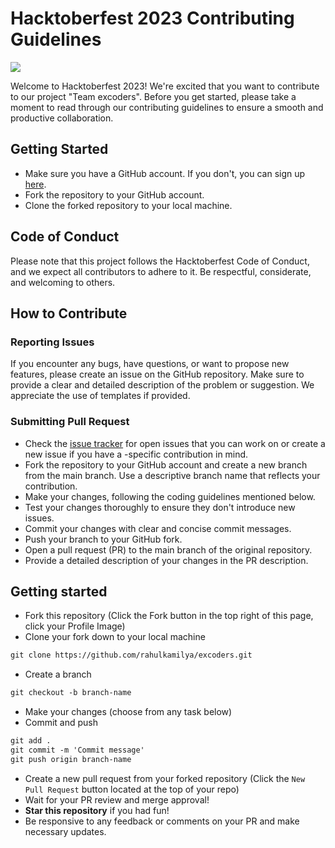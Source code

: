 # Hacktoberfest 2023 Contributing Guidelines

![](https://hacktoberfest.com/_next/static/media/logo-hacktoberfest--horizontal.ebc5fdc8.svg)

Welcome to Hacktoberfest 2023! We're excited that you want to contribute to our project "Team excoders". Before you get started, please take a moment to read through our contributing guidelines to ensure a smooth and productive collaboration.

## Getting Started

- Make sure you have a GitHub account. If you don't, you can sign up [here](https://github.com/signup).
- Fork the repository to your GitHub account.
- Clone the forked repository to your local machine.

## Code of Conduct

Please note that this project follows the Hacktoberfest Code of Conduct, and we expect all contributors to adhere to it. Be respectful, considerate, and welcoming to others.

## How to Contribute

### Reporting Issues

If you encounter any bugs, have questions, or want to propose new features, please create an issue on the GitHub repository. Make sure to provide a clear and detailed description of the problem or suggestion. We appreciate the use of templates if provided.

### Submitting Pull Request

- Check the [issue tracker](https://github.com/rahulkamilya/excoders/issues) for open issues that you can work on or create a new issue if you have a -specific contribution in mind.
- Fork the repository to your GitHub account and create a new branch from the main branch. Use a descriptive branch name that reflects your contribution.
- Make your changes, following the coding guidelines mentioned below.
- Test your changes thoroughly to ensure they don't introduce new issues.
- Commit your changes with clear and concise commit messages.
- Push your branch to your GitHub fork.
- Open a pull request (PR) to the main branch of the original repository.
- Provide a detailed description of your changes in the PR description.

## Getting started

- Fork this repository (Click the Fork button in the top right of this page, click your Profile Image)
- Clone your fork down to your local machine

```markdown
git clone https://github.com/rahulkamilya/excoders.git
```

- Create a branch

```markdown
git checkout -b branch-name
```

- Make your changes (choose from any task below)
- Commit and push

```markdown
git add .
git commit -m 'Commit message'
git push origin branch-name
```

- Create a new pull request from your forked repository (Click the `New Pull Request` button located at the top of your repo)
- Wait for your PR review and merge approval!
- **Star this repository** if you had fun!
- Be responsive to any feedback or comments on your PR and make necessary updates.
